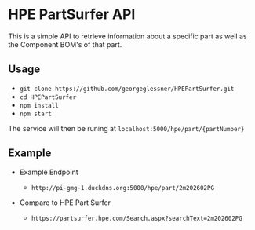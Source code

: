 # HPE PartSurfer API
This is a simple API to retrieve information about a specific part as well as the Component BOM's of that part. 

## Usage

- `git clone https://github.com/georgeglessner/HPEPartSurfer.git`
- `cd HPEPartSurfer`
- `npm install`
- `npm start`

The service will then be runing at `localhost:5000/hpe/part/{partNumber}`

## Example
- Example Endpoint
	- `http://pi-gmg-1.duckdns.org:5000/hpe/part/2m202602PG`

- Compare to HPE Part Surfer
	- `https://partsurfer.hpe.com/Search.aspx?searchText=2m202602PG`
